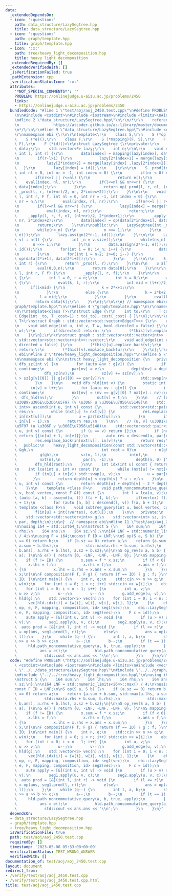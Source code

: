 ```yaml
---
data:
  _extendedDependsOn:
  - icon: ':question:'
    path: data_structure/LazySegtree.hpp
    title: data_structure/LazySegtree.hpp
  - icon: ':question:'
    path: graph/template.hpp
    title: graph/template.hpp
  - icon: ':x:'
    path: tree/heavy_light_decomposition.hpp
    title: heavy light decomposition
  _extendedRequiredBy: []
  _extendedVerifiedWith: []
  _isVerificationFailed: true
  _pathExtension: cpp
  _verificationStatusIcon: ':x:'
  attributes:
    '*NOT_SPECIAL_COMMENTS*': ''
    PROBLEM: https://onlinejudge.u-aizu.ac.jp/problems/2450
    links:
    - https://onlinejudge.u-aizu.ac.jp/problems/2450
  bundledCode: "#line 1 \"test/aoj/aoj_2450.test.cpp\"\n#define PROBLEM \"https://onlinejudge.u-aizu.ac.jp/problems/2450\"\
    \n\n#include <cstdint>\n#include <iostream>\n#include <limits>\n#include <vector>\n\
    \n#line 2 \"data_structure/LazySegtree.hpp\"\n\r\n/*\r\n    reference: https://beet-aizu.hatenablog.com/entry/2017/12/01/225955\r\
    \n               https://atcoder.github.io/ac-library/master/document_ja/lazysegtree.html\r\
    \n*/\r\n\r\n#line 9 \"data_structure/LazySegtree.hpp\"\n#include <cassert>\r\n\
    \r\nnamespace ebi {\r\n\r\ntemplate<\r\n    class S,\r\n    S (*op)(S, S),\r\n\
    \    S (*e)(),\r\n    class F,\r\n    S (*mapping)(F, S),\r\n    F (*merge)(F,\
    \ F),\r\n    F (*id)()>\r\nstruct LazySegtree {\r\nprivate:\r\n    std::vector<S>\
    \ data;\r\n    std::vector<F> lazy;\r\n    int n;\r\n\r\n    void eval(int index,\
    \ int l, int r) {\r\n        data[index] = mapping(lazy[index], data[index]);\r\
    \n        if(r-l>1) {\r\n            lazy[2*index+1] = merge(lazy[index] ,lazy[2*index+1]);\r\
    \n            lazy[2*index+2] = merge(lazy[index] ,lazy[2*index+2]);\r\n     \
    \   }\r\n        lazy[index] = id();\r\n    }\r\n\r\n    S _prod(int l, int r,\
    \ int nl = 0, int nr = -1, int index = 0) {\r\n        if(nr < 0) nr = n;\r\n\
    \        if(nr<=l || r<=nl) {\r\n            return e();\r\n        }\r\n    \
    \    eval(index, nl, nr);\r\n        if(l<=nl && nr<=r) {\r\n            return\
    \ data[index];\r\n        }\r\n        return op(_prod(l, r, nl, (nl+nr)/2, 2*index+1),\
    \ _prod(l, r, (nl+nr)/2, nr, 2*index+2));\r\n    }\r\n\r\n    void _apply(int\
    \ l, int r, F f, int nl = 0, int nr = -1, int index = 0) {\r\n        if(nr<0)\
    \ nr = n;\r\n        eval(index, nl, nr);\r\n        if(nr<=l || r<=nl) return;\r\
    \n        if(l<=nl && nr<=r) {\r\n            lazy[index] = merge(f, lazy[index]);\r\
    \n            eval(index, nl, nr);\r\n            return;\r\n        }\r\n   \
    \     _apply(l, r, f, nl, (nl+nr)/2, 2*index+1);\r\n        _apply(l, r, f, (nl+nr)/2,\
    \ nr, 2*index+2);\r\n        data[index] = op(data[2*index+1], data[2*index+2]);\r\
    \n        return;\r\n    }\r\n\r\npublic:\r\n    LazySegtree(int _n) : n(1) {\r\
    \n        while(n<_n) {\r\n            n <<= 1;\r\n        }\r\n        data.assign(2*n-1,\
    \ e());\r\n        lazy.assign(2*n-1, id());\r\n    }\r\n\r\n    LazySegtree(std::vector<S>\
    \ v) : n(1) {\r\n        int _n = v.size();\r\n        while(n<_n) {\r\n     \
    \       n <<= 1;\r\n        }\r\n        data.assign(2*n-1, e());\r\n        lazy.assign(2*n-1,\
    \ id());\r\n        for(int i = 0; i<_n; i++) {\r\n            data[i+n-1] = v[i];\r\
    \n        }\r\n        for(int i = n-2; i>=0; i--) {\r\n            data[i] =\
    \ op(data[2*i+1], data[2*i+2]);\r\n        }\r\n    }\r\n\r\n    S prod(int l,\
    \ int r) {\r\n        return _prod(l, r);\r\n    }\r\n\r\n    S all_prod() {\r\
    \n        eval(0,0,n);\r\n        return data[0];\r\n    }\r\n\r\n    void apply(int\
    \ l, int r, F f) {\r\n        _apply(l, r, f);\r\n    }\r\n\r\n    S get(int i)\
    \ {\r\n        int l = 0, r = n;\r\n        int k = 0;\r\n        while(r-l>1)\
    \ {\r\n            eval(k, l, r);\r\n            int mid = (l+r)/2;\r\n      \
    \      if(i<mid) {\r\n                k = 2*k+1;\r\n                r = mid;\r\
    \n            }\r\n            else {\r\n                k = 2*k+2;\r\n      \
    \          l = mid;\r\n            }\r\n        }\r\n        eval(k, l, r);\r\n\
    \        return data[k];\r\n    }\r\n};\r\n\r\n} // namespace ebi\n#line 2 \"\
    graph/template.hpp\"\n\r\n#line 4 \"graph/template.hpp\"\n\r\nnamespace ebi {\r\
    \n\r\ntemplate<class T>\r\nstruct Edge {\r\n    int to;\r\n    T cost;\r\n   \
    \ Edge(int _to, T _cost=1) : to(_to), cost(_cost) { }\r\n};\r\n\r\ntemplate<class\
    \ T>\r\nstruct Graph : std::vector<std::vector<Edge<T>>> {\r\n    using std::vector<std::vector<Edge<T>>>::vector;\r\
    \n    void add_edge(int u, int v, T w, bool directed = false) {\r\n        (*this)[u].emplace_back(v,\
    \ w);\r\n        if(directed) return; \r\n        (*this)[v].emplace_back(u, w);\r\
    \n    }\r\n};\r\n\r\nstruct graph : std::vector<std::vector<int>> {\r\n    using\
    \ std::vector<std::vector<int>>::vector;\r\n    void add_edge(int u, int v, bool\
    \ directed = false) {\r\n        (*this)[u].emplace_back(v);\r\n        if(directed)\
    \ return;\r\n        (*this)[v].emplace_back(u);\r\n    }\r\n};\r\n\r\n} // namespace\
    \ ebi\n#line 2 \"tree/heavy_light_decomposition.hpp\"\n\n#line 5 \"tree/heavy_light_decomposition.hpp\"\
    \n\nnamespace ebi {\n\nstruct heavy_light_decomposition {\n   private:\n    void\
    \ dfs_sz(int v) {\n        for (auto &nv : g[v]) {\n            if (nv == par[v])\
    \ continue;\n            par[nv] = v;\n            depth[nv] = depth[v] + 1;\n\
    \            dfs_sz(nv);\n            sz[v] += sz[nv];\n            if (sz[nv]\
    \ > sz[g[v][0]] || g[v][0] == par[v])\n                std::swap(nv, g[v][0]);\n\
    \        }\n    }\n\n    void dfs_hld(int v) {\n        static int t = 0;\n  \
    \      in[v] = t++;\n        for (auto nv : g[v]) {\n            if (nv == par[v])\
    \ continue;\n            nxt[nv] = (nv == g[v][0] ? nxt[v] : nv);\n          \
    \  dfs_hld(nv);\n        }\n        out[v] = t;\n    }\n\n    // [u, v) \u30D1\
    \u30B9\u306E\u53D6\u5F97 (v \u306F u \u306E\u7956\u5148)\n    std::vector<std::pair<int,\
    \ int>> ascend(int u, int v) const {\n        std::vector<std::pair<int, int>>\
    \ res;\n        while (nxt[u] != nxt[v]) {\n            res.emplace_back(in[u],\
    \ in[nxt[u]]);\n            u = par[nxt[u]];\n        }\n        if (u != v) res.emplace_back(in[u],\
    \ in[v] + 1);\n        return res;\n    }\n\n    // (u, v] \u30D1\u30B9\u306E\u53D6\
    \u5F97 (u \u306F v \u306E\u7956\u5148)\n    std::vector<std::pair<int, int>> descend(int\
    \ u, int v) const {\n        if (u == v) return {};\n        if (nxt[u] == nxt[v])\
    \ return {{in[u] + 1, in[v]}};\n        auto res = descend(u, par[nxt[v]]);\n\
    \        res.emplace_back(in[nxt[v]], in[v]);\n        return res;\n    }\n\n\
    \   public:\n    heavy_light_decomposition(const std::vector<std::vector<int>>\
    \ &gh,\n                              int root = 0)\n        : n(gh.size()),\n\
    \          g(gh),\n          sz(n, 1),\n          in(n),\n          out(n),\n\
    \          nxt(n),\n          par(n, -1),\n          depth(n, 0) {\n        dfs_sz(root);\n\
    \        dfs_hld(root);\n    }\n\n    int idx(int u) const { return in[u]; }\n\
    \n    int lca(int u, int v) const {\n        while (nxt[u] != nxt[v]) {\n    \
    \        if (in[u] < in[v]) std::swap(u, v);\n            u = par[nxt[u]];\n \
    \       }\n        return depth[u] < depth[v] ? u : v;\n    }\n\n    int distance(int\
    \ u, int v) const {\n        return depth[u] + depth[v] - 2 * depth[lca(u, v)];\n\
    \    }\n\n    template <class F>\n    void path_noncommutative_query(int u, int\
    \ v, bool vertex, const F &f) const {\n        int l = lca(u, v);\n        for\
    \ (auto [a, b] : ascend(u, l)) f(a + 1, b);\n        if(vertex) f(in[l], in[l]\
    \ + 1);\n        for (auto [a, b] : descend(l, v)) f(a, b + 1);\n    }\n\n   \
    \ template <class F>\n    void subtree_query(int u, bool vertex, const F &f) {\n\
    \        f(in[u] + int(!vertex), out[u]);\n    }\n\n   private:\n    int n;\n\
    \    std::vector<std::vector<int>> g;\n    std::vector<int> sz, in, out, nxt,\
    \ par, depth;\n};\n\n}  // namespace ebi\n#line 11 \"test/aoj/aoj_2450.test.cpp\"\
    \n\nusing i64 = std::int64_t;\n\nstruct S {\n    i64 sum;\n    i64 lhs;\n    i64\
    \ rhs;\n    i64 ans;\n    i64 sz;\n};\n\ni64 LNF = std::numeric_limits<i64>::max()\
    \ / 4;\n\nusing F = i64;\nconst F ID = LNF;\n\nS op(S a, S b) {\n    if (a.sz\
    \ == 0) return b;\n    if (b.sz == 0) return a;\n    return {a.sum + b.sum, std::max(a.lhs,\
    \ a.sum + b.lhs),\n            std::max(a.rhs + b.sum, b.rhs),\n            std::max(std::max(a.ans,\
    \ b.ans), a.rhs + b.lhs), a.sz + b.sz};\n}\n\nS op_rev(S a, S b) { return op(b,\
    \ a); }\n\nS e() { return {0, -LNF, -LNF, -LNF, 0}; }\n\nS mapping(F f, S x) {\n\
    \    if (f != ID) {\n        x.sum = f * x.sz;\n        if (f < 0) {\n       \
    \     x.lhs = f;\n            x.rhs = f;\n            x.ans = f;\n        } else\
    \ {\n            x.lhs = x.rhs = x.ans = x.sum;\n        }\n    }\n    return\
    \ x;\n}\n\nF composition(F f, F g) { return (f == ID) ? g : f; }\n\nF id() { return\
    \ ID; }\n\nint main() {\n    int n, q;\n    std::cin >> n >> q;\n    std::vector<i64>\
    \ w(n);\n    for (int i = 0; i < n; i++) std::cin >> w[i];\n    ebi::graph g(n);\n\
    \    for (int i = 0; i < n - 1; i++) {\n        int u, v;\n        std::cin >>\
    \ u >> v;\n        u--;\n        v--;\n        g.add_edge(u, v);\n    }\n    ebi::heavy_light_decomposition\
    \ hld(g);\n    std::vector<S> vec(n);\n    for (int i = 0; i < n; i++) {\n   \
    \     vec[hld.idx(i)] = {w[i], w[i], w[i], w[i], 1};\n    }\n    ebi::LazySegtree<S,\
    \ op, e, F, mapping, composition, id> seg1(vec);\n    ebi::LazySegtree<S, op_rev,\
    \ e, F, mapping, composition, id> seg2(vec);\n    F c = id();\n    S ans = e();\n\
    \    auto apply = [&](int u, int v) -> void {\n        if (u > v) std::swap(u,\
    \ v);\n        seg1.apply(u, v, c);\n        seg2.apply(u, v, c);\n    };\n  \
    \  auto prod = [&](int l, int r) -> void {\n        if (l <= r)\n            ans\
    \ = op(ans, seg1.prod(l, r));\n        else\n            ans = op(ans, seg2.prod(r,\
    \ l));\n    };\n    while (q--) {\n        int t, a, b;\n        std::cin >> t\
    \ >> a >> b >> c;\n        a--;\n        b--;\n        if (t == 1) {\n       \
    \     hld.path_noncommutative_query(a, b, true, apply);\n        } else {\n  \
    \          ans = e();\n            hld.path_noncommutative_query(a, b, true, prod);\n\
    \            std::cout << ans.ans << '\\n';\n        }\n    }\n}\n"
  code: "#define PROBLEM \"https://onlinejudge.u-aizu.ac.jp/problems/2450\"\n\n#include\
    \ <cstdint>\n#include <iostream>\n#include <limits>\n#include <vector>\n\n#include\
    \ \"../../data_structure/LazySegtree.hpp\"\n#include \"../../graph/template.hpp\"\
    \n#include \"../../tree/heavy_light_decomposition.hpp\"\n\nusing i64 = std::int64_t;\n\
    \nstruct S {\n    i64 sum;\n    i64 lhs;\n    i64 rhs;\n    i64 ans;\n    i64\
    \ sz;\n};\n\ni64 LNF = std::numeric_limits<i64>::max() / 4;\n\nusing F = i64;\n\
    const F ID = LNF;\n\nS op(S a, S b) {\n    if (a.sz == 0) return b;\n    if (b.sz\
    \ == 0) return a;\n    return {a.sum + b.sum, std::max(a.lhs, a.sum + b.lhs),\n\
    \            std::max(a.rhs + b.sum, b.rhs),\n            std::max(std::max(a.ans,\
    \ b.ans), a.rhs + b.lhs), a.sz + b.sz};\n}\n\nS op_rev(S a, S b) { return op(b,\
    \ a); }\n\nS e() { return {0, -LNF, -LNF, -LNF, 0}; }\n\nS mapping(F f, S x) {\n\
    \    if (f != ID) {\n        x.sum = f * x.sz;\n        if (f < 0) {\n       \
    \     x.lhs = f;\n            x.rhs = f;\n            x.ans = f;\n        } else\
    \ {\n            x.lhs = x.rhs = x.ans = x.sum;\n        }\n    }\n    return\
    \ x;\n}\n\nF composition(F f, F g) { return (f == ID) ? g : f; }\n\nF id() { return\
    \ ID; }\n\nint main() {\n    int n, q;\n    std::cin >> n >> q;\n    std::vector<i64>\
    \ w(n);\n    for (int i = 0; i < n; i++) std::cin >> w[i];\n    ebi::graph g(n);\n\
    \    for (int i = 0; i < n - 1; i++) {\n        int u, v;\n        std::cin >>\
    \ u >> v;\n        u--;\n        v--;\n        g.add_edge(u, v);\n    }\n    ebi::heavy_light_decomposition\
    \ hld(g);\n    std::vector<S> vec(n);\n    for (int i = 0; i < n; i++) {\n   \
    \     vec[hld.idx(i)] = {w[i], w[i], w[i], w[i], 1};\n    }\n    ebi::LazySegtree<S,\
    \ op, e, F, mapping, composition, id> seg1(vec);\n    ebi::LazySegtree<S, op_rev,\
    \ e, F, mapping, composition, id> seg2(vec);\n    F c = id();\n    S ans = e();\n\
    \    auto apply = [&](int u, int v) -> void {\n        if (u > v) std::swap(u,\
    \ v);\n        seg1.apply(u, v, c);\n        seg2.apply(u, v, c);\n    };\n  \
    \  auto prod = [&](int l, int r) -> void {\n        if (l <= r)\n            ans\
    \ = op(ans, seg1.prod(l, r));\n        else\n            ans = op(ans, seg2.prod(r,\
    \ l));\n    };\n    while (q--) {\n        int t, a, b;\n        std::cin >> t\
    \ >> a >> b >> c;\n        a--;\n        b--;\n        if (t == 1) {\n       \
    \     hld.path_noncommutative_query(a, b, true, apply);\n        } else {\n  \
    \          ans = e();\n            hld.path_noncommutative_query(a, b, true, prod);\n\
    \            std::cout << ans.ans << '\\n';\n        }\n    }\n}"
  dependsOn:
  - data_structure/LazySegtree.hpp
  - graph/template.hpp
  - tree/heavy_light_decomposition.hpp
  isVerificationFile: true
  path: test/aoj/aoj_2450.test.cpp
  requiredBy: []
  timestamp: '2023-05-08 05:33:08+00:00'
  verificationStatus: TEST_WRONG_ANSWER
  verifiedWith: []
documentation_of: test/aoj/aoj_2450.test.cpp
layout: document
redirect_from:
- /verify/test/aoj/aoj_2450.test.cpp
- /verify/test/aoj/aoj_2450.test.cpp.html
title: test/aoj/aoj_2450.test.cpp
---
```

